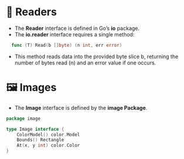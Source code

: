 # 📖 Readers 

- The **Reader** interface is defined in Go’s **io** package.  
- The **io.reader** interface requires a single method:

```go
  func (T) Read(b []byte) (n int, err error)
```

- This method reads data into the provided byte slice b, returning the number of bytes read (n) and an error value if one occurs.


# 🖼️ Images 

- The **Image** interface is defined by the **image Package**. 

```go
package image

type Image interface {
    ColorModel() color.Model
    Bounds() Rectangle
    At(x, y int) color.Color
}
```

